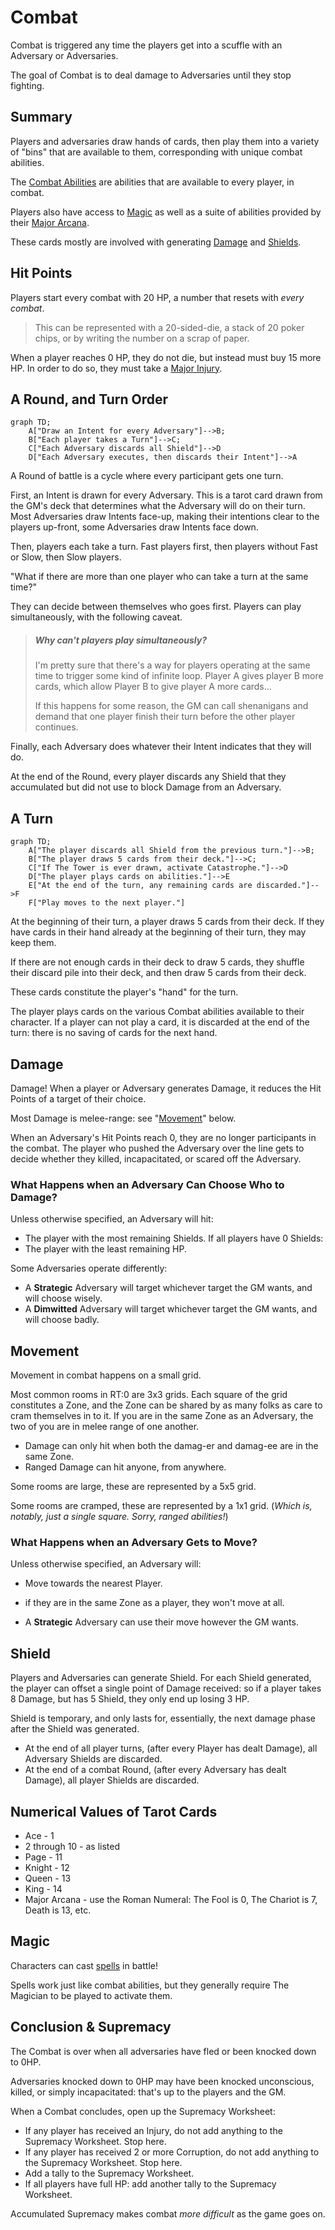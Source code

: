# Combat
Combat is triggered any time the players get into a scuffle with an Adversary or Adversaries.

The goal of Combat is to deal damage to Adversaries until they stop fighting.

## Summary
Players and adversaries draw hands of cards, then play them into a variety of "bins" that are available to them, corresponding
with unique combat abilities.

The [Combat Abilities](/generated/printables/combat.html) are abilities that are available to every player, in combat.

Players also have access to [Magic](./magic.md) as well as a suite of abilities provided by their [Major Arcana](./choosing_major_arcana.md).

These cards mostly are involved with generating [Damage](#damage) and [Shields](#shield).

## Hit Points
Players start every combat with 20 HP, a number that resets with _every combat_.

> This can be represented with a 20-sided-die, a stack of 20 poker chips, or by writing the number on a scrap of paper.

When a player reaches 0 HP, they do not die, but instead must buy 15 more HP. In order to do so, they
must take a [Major Injury](./injuries.md).

## A Round, and Turn Order

```mermaid
graph TD;
    A["Draw an Intent for every Adversary"]-->B;
    B["Each player takes a Turn"]-->C;
    C["Each Adversary discards all Shield"]-->D
    D["Each Adversary executes, then discards their Intent"]-->A
```

A Round of battle is a cycle where every participant gets one turn.

First, an Intent is drawn for every Adversary. This is a tarot card drawn from the GM's deck
that determines what the Adversary will do on their turn.
Most Adversaries draw Intents face-up, making their intentions clear to the players up-front,
some Adversaries draw Intents face down.

Then, players each take a turn. Fast players first, then players without Fast or Slow, then Slow players.

"What if there are more than one player who can take a turn at the same time?"

They can decide between themselves who goes first. Players can play simultaneously, with the following caveat.

> ##### Why _can't_ players play simultaneously?
> I'm pretty sure that there's a way for players operating at the same time to trigger some kind of infinite loop.
> Player A gives player B more cards, which allow Player B to give player A more cards...
>
> If this happens for some reason, the GM can call shenanigans and demand that one player finish their turn
> before the other player continues.

Finally, each Adversary does whatever their Intent indicates that they will do.

At the end of the Round, every player discards any Shield that they accumulated but did not use to block Damage from an Adversary.

## A Turn

```mermaid
graph TD;
    A["The player discards all Shield from the previous turn."]-->B;
    B["The player draws 5 cards from their deck."]-->C;
    C["If The Tower is ever drawn, activate Catastrophe."]-->D
    D["The player plays cards on abilities."]-->E
    E["At the end of the turn, any remaining cards are discarded."]-->F
    F["Play moves to the next player."]
```

At the beginning of their turn, a player draws 5 cards from their deck.
If they have cards in their hand already at the beginning of their turn, they may keep them.

If there are not enough cards in their deck to draw 5 cards,
they shuffle their discard pile into their deck, and then draw 5 cards from their deck.

These cards constitute the player's "hand" for the turn.

The player plays cards on the various Combat abilities available to their character.
If a player can not play a card, it is discarded at the end of the turn: there is no saving of cards for the next hand.

## Damage

Damage! When a player or Adversary generates Damage, it reduces the Hit Points of a target of their choice.

Most Damage is melee-range: see "[Movement](#movement)" below.

When an Adversary's Hit Points reach 0, they are no longer participants in the combat. The player who pushed the Adversary
over the line gets to decide whether they killed, incapacitated, or scared off the Adversary.

### What Happens when an Adversary Can Choose Who to Damage?

Unless otherwise specified, an Adversary will hit:
* The player with the most remaining Shields. If all players have 0 Shields:
* The player with the least remaining HP.

Some Adversaries operate differently:

* A **Strategic** Adversary will target whichever target the GM wants, and will choose wisely.
* A **Dimwitted** Adversary will target whichever target the GM wants, and will choose badly.

## Movement

Movement in combat happens on a small grid.

Most common rooms in RT:0 are 3x3 grids. Each square of the grid constitutes a Zone, and the Zone can
be shared by as many folks as care to cram themselves in to it. If you are in the same Zone as an Adversary,
the two of you are in melee range of one another.

* Damage can only hit when both the damag-er and damag-ee are in the same Zone.
* Ranged Damage can hit anyone, from anywhere.

Some rooms are large, these are represented by a 5x5 grid.

Some rooms are cramped, these are represented by a 1x1 grid. (_Which is, notably, just a single square. Sorry, ranged abilities!_)

### What Happens when an Adversary Gets to Move?

Unless otherwise specified, an Adversary will:
* Move towards the nearest Player.
* if they are in the same Zone as a player, they won't move at all.

* A **Strategic** Adversary can use their move however the GM wants.

## Shield

Players and Adversaries can generate Shield. For each Shield generated, the player can offset a single point of Damage received:
so if a player takes 8 Damage, but has 5 Shield, they only end up losing 3 HP.

Shield is temporary, and only lasts for, essentially, the next damage phase after the Shield was generated.

* At the end of all player turns, (after every Player has dealt Damage), all Adversary Shields are discarded.
* At the end of a combat Round, (after every Adversary has dealt Damage), all player Shields are discarded.

## Numerical Values of Tarot Cards

* Ace - 1
* 2 through 10 - as listed
* Page - 11
* Knight - 12
* Queen - 13
* King - 14
* Major Arcana - use the Roman Numeral: The Fool is 0, The Chariot is 7, Death is 13, etc.

## Magic
Characters can cast [spells](./magic.md) in battle!

Spells work just like combat abilities, but they generally require The Magician to be played to activate them.

## Conclusion & Supremacy

The Combat is over when all adversaries have fled or been knocked down to 0HP.

Adversaries knocked down to 0HP may have been knocked unconscious, killed, or simply incapacitated: that's
up to the players and the GM.

When a Combat concludes, open up the Supremacy Worksheet:
* If any player has received an Injury, do not add anything to the Supremacy Worksheet. Stop here.
* If any player has received 2 or more Corruption, do not add anything to the Supremacy Worksheet. Stop here.
* Add a tally to the Supremacy Worksheet.
* If all players have full HP: add another tally to the Supremacy Worksheet.

Accumulated Supremacy makes combat _more difficult_ as the game goes on.